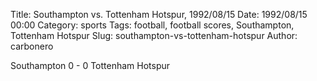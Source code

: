 Title: Southampton vs. Tottenham Hotspur, 1992/08/15
Date: 1992/08/15 00:00
Category: sports
Tags: football, football scores, Southampton, Tottenham Hotspur
Slug: southampton-vs-tottenham-hotspur
Author: carbonero


Southampton 0 - 0 Tottenham Hotspur

